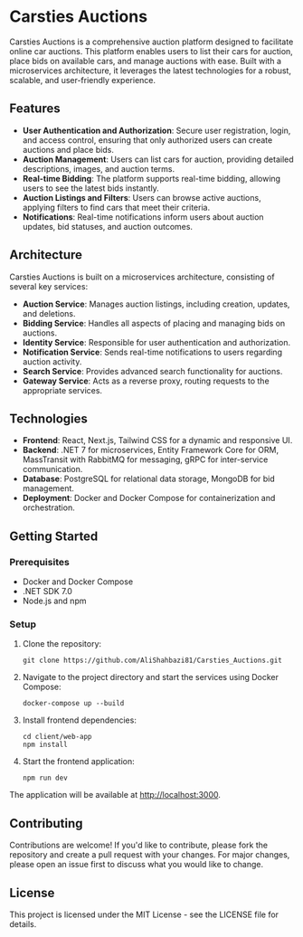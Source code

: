 <!DOCTYPE html>
<html lang="en">
<head>
    <meta charset="UTF-8">
    <meta name="viewport" content="width=device-width, initial-scale=1.0">
</head>
<body>
    <h1>Carsties Auctions</h1>
    <p>Carsties Auctions is a comprehensive auction platform designed to facilitate online car auctions. This platform enables users to list their cars for auction, place bids on available cars, and manage auctions with ease. Built with a microservices architecture, it leverages the latest technologies for a robust, scalable, and user-friendly experience.</p>
    <h2>Features</h2>
    <ul>
        <li><strong>User Authentication and Authorization</strong>: Secure user registration, login, and access control, ensuring that only authorized users can create auctions and place bids.</li>
        <li><strong>Auction Management</strong>: Users can list cars for auction, providing detailed descriptions, images, and auction terms.</li>
        <li><strong>Real-time Bidding</strong>: The platform supports real-time bidding, allowing users to see the latest bids instantly.</li>
        <li><strong>Auction Listings and Filters</strong>: Users can browse active auctions, applying filters to find cars that meet their criteria.</li>
        <li><strong>Notifications</strong>: Real-time notifications inform users about auction updates, bid statuses, and auction outcomes.</li>
    </ul>
    <h2>Architecture</h2>
    <p>Carsties Auctions is built on a microservices architecture, consisting of several key services:</p>
    <ul>
        <li><strong>Auction Service</strong>: Manages auction listings, including creation, updates, and deletions.</li>
        <li><strong>Bidding Service</strong>: Handles all aspects of placing and managing bids on auctions.</li>
        <li><strong>Identity Service</strong>: Responsible for user authentication and authorization.</li>
        <li><strong>Notification Service</strong>: Sends real-time notifications to users regarding auction activity.</li>
        <li><strong>Search Service</strong>: Provides advanced search functionality for auctions.</li>
        <li><strong>Gateway Service</strong>: Acts as a reverse proxy, routing requests to the appropriate services.</li>
    </ul>
    <h2>Technologies</h2>
    <ul>
        <li><strong>Frontend</strong>: React, Next.js, Tailwind CSS for a dynamic and responsive UI.</li>
        <li><strong>Backend</strong>: .NET 7 for microservices, Entity Framework Core for ORM, MassTransit with RabbitMQ for messaging, gRPC for inter-service communication.</li>
        <li><strong>Database</strong>: PostgreSQL for relational data storage, MongoDB for bid management.</li>
        <li><strong>Deployment</strong>: Docker and Docker Compose for containerization and orchestration.</li>
    </ul>
    <h2>Getting Started</h2>
    <h3>Prerequisites</h3>
    <ul>
        <li>Docker and Docker Compose</li>
        <li>.NET SDK 7.0</li>
        <li>Node.js and npm</li>
    </ul>
    <h3>Setup</h3>
    <ol>
        <li>Clone the repository:
            <pre><code>git clone https://github.com/AliShahbazi81/Carsties_Auctions.git</code></pre>
        </li>
        <li>Navigate to the project directory and start the services using Docker Compose:
            <pre><code>docker-compose up --build</code></pre>
        </li>
        <li>Install frontend dependencies:
            <pre><code>cd client/web-app
npm install</code></pre>
</li>
<li>Start the frontend application:
<pre><code>npm run dev</code></pre>
</li>
</ol>
<p>The application will be available at <a href="http://localhost:3000">http://localhost:3000</a>.</p>
    <h2>Contributing</h2>
    <p>Contributions are welcome! If you'd like to contribute, please fork the repository and create a pull request with your changes. For major changes, please open an issue first to discuss what you would like to change.</p>
    <h2>License</h2>
    <p>This project is licensed under the MIT License - see the LICENSE file for details.</p>
</body>
</html>
